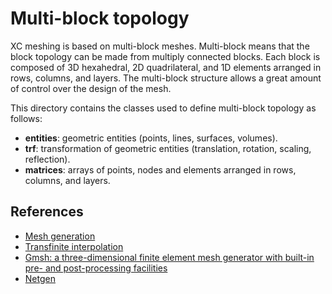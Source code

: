 # Multi-block topology
XC meshing is based on multi-block meshes. Multi-block means that the block topology can be made from multiply connected blocks. Each block is composed of 3D hexahedral, 2D quadrilateral, and 1D elements arranged in rows, columns, and layers. The multi-block structure allows a great amount of control over the design of the mesh.

This directory contains the classes used to define multi-block topology as follows:

- **entities**: geometric entities (points, lines, surfaces, volumes).
- **trf**: transformation of geometric entities (translation, rotation, scaling, reflection).
- **matrices**: arrays of points, nodes and elements arranged in rows, columns, and layers.


## References

- [Mesh generation](https://en.wikipedia.org/wiki/Mesh_generation)
- [Transfinite interpolation](https://en.wikipedia.org/wiki/Transfinite_interpolation)
- [Gmsh: a three-dimensional finite element mesh generator with built-in pre- and post-processing facilities](https://gmsh.info/)
- [Netgen](https://ngsolve.org/)
